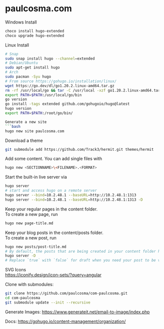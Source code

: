 # paulcosma.com

Windows Install
```bash
choco install hugo-extended
choco upgrade hugo-extended
```

Linux Install
```bash
# Snap
sudo snap install hugo --channel=extended
# Debian/Ubuntu
sudo apt-get install hugo
# Arch
sudo pacman -Syu hugo
# From source https://gohugo.io/installation/linux/
wget https://go.dev/dl/go1.20.2.linux-amd64.tar.gz
rm -rf /usr/local/go && tar -C /usr/local -xzf go1.20.2.linux-amd64.tar.gz
export PATH=$PATH:/usr/local/go/bin
go version
go install -tags extended github.com/gohugoio/hugo@latest
hugo version
export PATH=$PATH:/root/go/bin/

Generate a new site
```bash
hugo new site paulcosma.com
```

Download a theme
```bash
git submodule add https://github.com/Track3/hermit.git themes/hermit
```

Add some content. You can add single files with
```bash
hugo new <SECTIONNAME>\<FILENAME>.<FORMAT>
```

Start the built-in live server via
```bash
hugo server
# start and access hugo on a remote server
hugo server --bind=10.2.48.1 --baseURL=http://10.2.48.1:1313
hugo server --bind=10.2.48.1 --baseURL=http://10.2.48.1:1313 -D
```

Keep your regular pages in the content folder.<br>
To create a new page, run
```bash
hugo new page-title.md
```
Keep your blog posts in the content/posts folder.<br>
To create a new post, run
```bash
hugo new posts/post-title.md
# By default, the posts that are being created in your content folder have draft set as true. Hugo will not show these as web pages by default. Start hugo locally with --buildDrafts
hugo server -D
# Replace `true` with `false` for draft when you need your post to be visible.
```

SVG Icons <br>
https://iconify.design/icon-sets/?query=angular

Clone with submodules:
```bash
git clone https://github.com/paulcosma/com-paulcosma.git
cd com-paulcosma
git submodule update --init --recursive
```

Generate Images:
https://www.generateit.net/email-to-image/index.php

Docs:
https://gohugo.io/content-management/organization/
